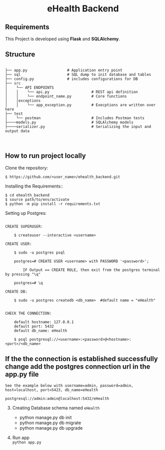 <div align="center">
  <h1>eHealth Backend</h1>
</div>

## Requirements

This Project is developed using **Flask** and **SQLAlchemy**.
<br />

## Structure

```

├── app.py                  # Application entry point
├── sql                     # SQL dump to init database and tables
├── config.py               # includes configurations for DB                                        
├── src
│    └── API ENDPOINTS
│    │    └── api.py                   # REST api definition
│    │    └── endpoint_name.py         # Core functions
│    │exceptions
│    │    └── app_exception.py         # Execptions are written over here
├── test
│    └── postman                       # Includes Postman tests
├────models.py                         # SQLAlchemy models
├────serializer.py                     # Serializing the input and output data  
```
<br />


## How to run project locally

Clone the repository:

```
$ https://github.com/<user_name>/ehealth_backend.git
```

Installing the Requirements::

```
$ cd ehealth_backend
$ source path/to/env/activate
$ python -m pip install -r requirements.txt
```

Setting up Postgres:

```

CREATE SUPERUSER:

    $ createuser --interactive <username>

CREATE USER:
    
    $ sudo -u postgres psql

    postgres=# CREATE USER <username> with PASSWORD '<password>';
    
        IF Output == CREATE ROLE, then exit from the postgres terminal by pressing "\q"

    postgres=# \q 

CREATE DB:
    
    $ sudo -u postgres createdb <db_name>  #default name = "eHealth"


CHECK THE CONNECTION:

    default hostname: 127.0.0.1
    default port: 5432
    default db_name: eHealth

    $ psql postgresql://<username>:<password>@<hostname>:<port>/<db_name>

```

## If the the connection is established successfully change add the postgres connection url in  the app.py file 

`See the example below with username=admin, password=admin, host=localhost, port=5423, db_name=eHealth`

```
postgresql://admin:admin@localhost:5432/eHealth

```

3. Creating Database schema named `eHealth` <br />
   
   -  python manage.py db init
   -  python manage.py db migrate
   -  python manage.py db upgrade
   
        
   
4. Run app <br />
`python app.py`
   
<br />
